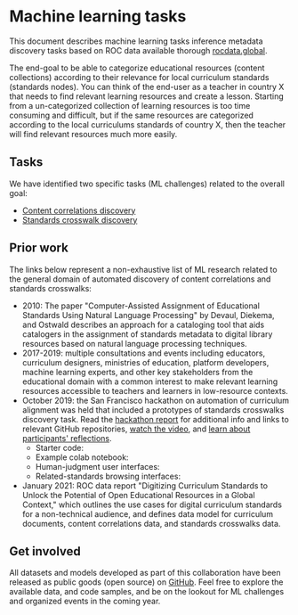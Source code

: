 Machine learning tasks
======================
This document describes machine learning tasks inference metadata discovery tasks
based on ROC data available thorough [rocdata.global](https://rocdata.global).

The end-goal to be able to categorize educational resources (content collections)
according to their relevance for local curriculum standards (standards nodes).
You can think of the end-user as a teacher in country X that needs to find relevant
learning resources and create a lesson. Starting from a un-categorized collection
of learning resources is too time consuming and difficult, but if the same resources
are categorized according to the local curriculums standards of country X, then
the teacher will find relevant resources much more easily.


## Tasks

We have identified two specific tasks (ML challenges) related to the overall goal:

 - [Content correlations discovery](./content_correlations_discovery.md)
 - [Standards crosswalk discovery](./standards_crosswalk_discovery.md)



## Prior work

The links below represent a non-exhaustive list of ML research related to the
general domain of automated discovery of content correlations and standards crosswalks:
 - 2010: The paper "Computer-Assisted Assignment of Educational Standards Using Natural Language Processing"
   by Devaul, Diekema, and Ostwald describes an approach for a cataloging tool
   that aids catalogers in the assignment of standards metadata to digital library resources
   based on natural language processing techniques.
 - 2017-2019: multiple consultations and events including educators, curriculum designers,
   ministries of education, platform developers, machine learning experts,
   and other key stakeholders from the educational domain with a common interest
   to make relevant learning resources accessible to teachers and learners in low-resource contexts. 
 - October 2019: the San Francisco hackathon on automation of curriculum alignment
   was held that included a prototypes of standards crosswalks discovery task.
   Read the [hackathon report](https://learningequality.org/r/hackathon-oct19-report)
   for additional info and links to relevant GitHub repositories,
   [watch the video](https://learningequality.org/r/hackathon-oct19-video),
   and [learn about participants' reflections](https://blog.learningequality.org/hackathon19-debrief-7f1911d9b109).
    - Starter code:
    - Example colab notebook:
    - Human-judgment user interfaces:
    - Related-standards browsing interfaces:
 - January 2021: ROC data report "Digitizing Curriculum Standards to Unlock the
   Potential of Open Educational Resources in a Global Context," which outlines
   the use cases for digital curriculum standards for a non-technical audience,
   and defines data model for curriculum documents, content correlations data,
   and standards crosswalks data.



## Get involved

All datasets and models developed as part of this collaboration have been released
as public goods (open source) on [GitHub](https://github.com/rocdata).
Feel free to explore the available data, and code samples, and be on the lookout
for ML challenges and organized events in the coming year.
